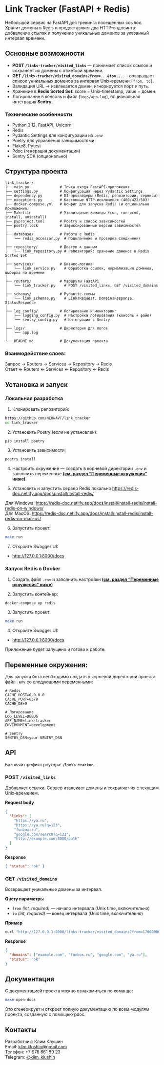 # Link Tracker (FastAPI + Redis)

Небольшой сервис на FastAPI для трекинга посещённых ссылок.  
Хранит домены в Redis и предоставляет два HTTP-эндпоинта:  
добавление ссылок и получение уникальных доменов за указанный интервал времени.

## Основные возможности

- **POST `/links-tracker/visited_links`** — принимает список ссылок и сохраняет их домены с отметкой времени.  
- **GET `/links-tracker/visited_domains?from=...&to=...`** — возвращает список уникальных доменов за интервал Unix-времени `[from, to]`.  
- Валидация URL → извлекается домен, игнорируется порт и путь.  
- Хранение в **Redis Sorted Set**: score = Unix-timestamp, value = домен.  
- Логирование в консоль и файл (`logs/app.log`), опциональная интеграция **Sentry**.


### Технические особенности

- Python 3.12, FastAPI, Uvicorn  
- Redis  
- Pydantic Settings для конфигурации из `.env`  
- Poetry для управления зависимостями  
- Flake8, Pytest
- Pdoc (генерация документации)
- Sentry SDK (опционально)  

## Структура проекта

```
link_tracker/
├── main.py              # Точка входа FastAPI-приложения
├── settings.py          # Конфигурация через Pydantic Settings
├── dependency.py        # DI-провайдеры (Redis, репозитории, сервисы)
├── exceptions.py        # Кастомные HTTP-исключения (400/422/503)
├── docker-compose.yml   # Конфиг для запуска Redis (и опционально приложения)
├── Makefile             # Утилитарные команды (run, run-prod, install, uninstall)
├── pyproject.toml       # Poetry и список зависимостей
├── poetry.lock          # Зафиксированные версии зависимостей
│
├── database/            # Работа с Redis
│   └── redis_accessor.py  # Подключение и проверка соединения
│
├── repository/          # Доступ к данным
│   └── link_repository.py # Репозиторий: хранение доменов в Redis Sorted Set
│
├── services/            # Бизнес-логика
│   └── link_service.py    # Обработка ссылок, нормализация доменов, выборка по времени
│
├── routers/             # Маршруты FastAPI
│   └── link_tracker.py    # POST /visited_links, GET /visited_domains
│
├── schemas/             # Pydantic-схемы
│   └── link_schemas.py    # LinksRequest, DomainsResponse, StatusResponse
│
├── log_config/          # Логирование и мониторинг
│   ├── logging_config.py  # Настройка логирования (консоль + файл)
│   └── sentry_config.py   # Интеграция с Sentry
│
├── logs/                # Директория для логов
│   └── app.log
│
└── README.md            # Документация проекта
```

### Взаимодействие слоев:
Запрос → Routers → Services → Repository → Redis  
Ответ ← Routers ← Services ← Repository ← Redis

## Установка и запуск

### Локальная разработка

1.  Клонировать репозиторий:

``` bash
https://github.com/NEONAVT/link_tracker
cd link_tracker
```

2.  Установить Poetry (если не установлен):

``` bash
pip install poetry
```

3.  Установить зависимости:

``` bash
poetry install
```

4.  Настроить окружение — создать в корневой директории `.env` и
    заполнить переменные [**(см. раздел “Переменные окружения” ниже)**](#переменные-окружения).

5.  Установить и запустить сервер Redis локально 
https://redis-doc.netlify.app/docs/install/install-redis/  

Для Windows: https://redis-doc.netlify.app/docs/install/install-redis/install-redis-on-windows/  
Для MacOS: https://redis-doc.netlify.app/docs/install/install-redis/install-redis-on-mac-os/  

6. Запустить проект:
``` bash
make run
```
7. Откройте Swagger UI:
- http://127.0.0.1:8000/docs  

### Запуск Redis в Docker

1.  Создать файл `.env` и заполнить настройки [**(см. раздел “Переменные окружения” ниже)**](#переменные-окружения)

2.  Запустить контейнер:

``` bash
docker-compose up redis
```

3. Запустить проект:

``` bash
make run
```
4. Откройте Swagger UI:
- http://127.0.0.1:8000/docs  

Приложение будет запущено и готово к работе.

## Переменные окружения:

Для запуска бота необходимо создать в корневой директории проекта файл
`.env` со следующими переменными:

```
# Redis
CACHE_HOST=0.0.0.0
CACHE_PORT=6379
CACHE_DB=0

# Логирование
LOG_LEVEL=DEBUG
APP_NAME=link-tracker
ENVIRONMENT=development

# Sentry
SENTRY_DSN=your-SENTRY_DSN
```

## API

Базовый префикс роутера: **`/links-tracker`**.

### POST `/visited_links`

Добавляет ссылки. Сервер извлекает домены и сохраняет их с текущим Unix-временем.

**Request body**
```json
{
  "links": [
    "https://ya.ru",
    "https://ya.ru?q=123",
    "funbox.ru",
    "google.com/search?q=123",
    "http://example.com:8080/path"
  ]
}
```

**Response**
```json
{ "status": "ok" }
```

### GET `/visited_domains`

Возвращает уникальные домены за интервал.

**Query параметры**
- `from` *(int, required)* — начало интервала (Unix time, включительно)
- `to` *(int, required)* — конец интервала (Unix time, включительно)

**Пример**
```bash
curl "http://127.0.0.1:8000/links-tracker/visited_domains?from=1700000000&to=1800000000"
```

**Response**
```json
{
  "domains": ["example.com", "funbox.ru", "google.com", "ya.ru"],
  "status": "ok"
}
```

## Документация

С документацией проекта можно ознакомиться по команде:

``` bash
make open-docs
```

Это сгенерирует и откроет полную документацию по всем модулям проекта,
созданную с помощью pdoc.

## Контакты

Разработчик: Клим Клушин  
Email: klim.klushin@gmail.com  
Телефон: +7 978 661 59 23  
Telegram: [@klim_klushin](http://t.me/klim_klushin)  

